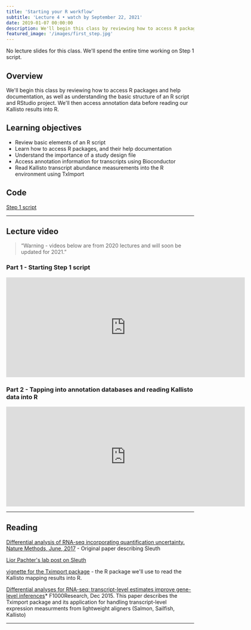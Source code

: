 ```yaml
---
title: 'Starting your R workflow'
subtitle: 'Lecture 4 • watch by September 22, 2021'
date: 2019-01-07 00:00:00
description: We'll begin this class by reviewing how to access R packages and help documentation, as well as understanding the basic structure of an R script and RStudio project. We'll then access annotation data before reading our Kallisto results into R.     
featured_image: '/images/first_step.jpg'
---
```


No lecture slides for this class.  We'll spend the entire time working on Step 1 script.

## Overview

We'll begin this class by reviewing how to access R packages and help documentation, as well as understanding the basic structure of an R script and RStudio project. We'll then access annotation data before reading our Kallisto results into R.  

## Learning objectives

* Review basic elements of an R script
* Learn how to access R packages, and their help documentation
* Understand the importance of a study design file
* Access annotation information for transcripts using Bioconductor
* Read Kallisto transcript abundance measurements into the R environment using TxImport

## Code

[Step 1 script](http://DIYtranscriptomics.github.io/Code/files/Step1_TxImport.R)

---

## Lecture video

> “Warning - videos below are from 2020 lectures and will soon be updated for 2021.”

### Part 1 - Starting Step 1 script

<iframe src="https://player.vimeo.com/video/412181764" width="640" height="268" frameborder="0" allow="autoplay; fullscreen" allowfullscreen></iframe>

### Part 2 - Tapping into annotation databases and reading Kallisto data into R

<iframe src="https://player.vimeo.com/video/412182494" width="640" height="268" frameborder="0" allow="autoplay; fullscreen" allowfullscreen></iframe>

---

## Reading

[Differential analysis of RNA-seq incorporating quantification uncertainty. Nature Methods, June, 2017](http://DIYtranscriptomics.github.io/Reading/files/sleuth.pdf) - Original paper describing Sleuth

[Lior Pachter's lab post on Sleuth](https://liorpachter.wordpress.com/2015/08/17/a-sleuth-for-rna-seq/)

[vignette for the Tximport package](https://bioconductor.org/packages/devel/bioc/vignettes/tximport/inst/doc/tximport.html) - the R package we'll use to read the Kallisto mapping results into R.

[Differential analyses for RNA-seq: transcript-level estimates improve gene-level inferences](http://f1000research.com/articles/4-1521/v2)* F1000Research, Dec 2015. This paper describes the Tximport package and its application for handling transcript-level expression measurments from lightweight aligners (Salmon, Sailfish, Kallisto)

---
